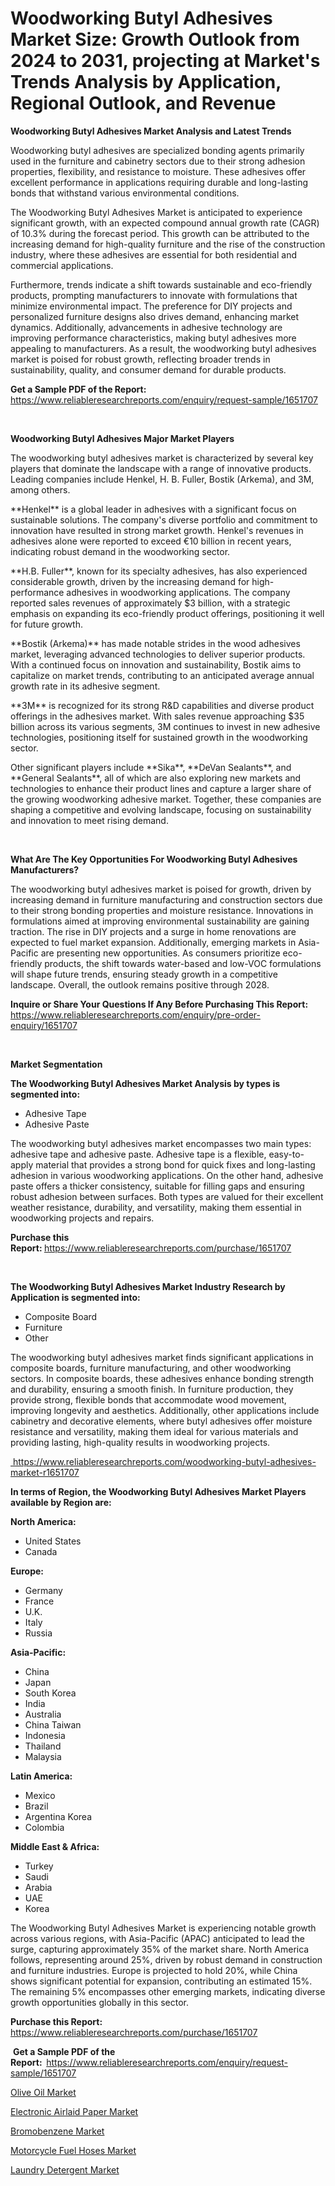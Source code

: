 <p><h1>Woodworking Butyl Adhesives Market Size: Growth Outlook from 2024 to 2031, projecting at Market's Trends Analysis by Application, Regional Outlook, and Revenue</h1></p><p><strong>Woodworking Butyl Adhesives Market Analysis and Latest Trends</strong></p>
<p><p>Woodworking butyl adhesives are specialized bonding agents primarily used in the furniture and cabinetry sectors due to their strong adhesion properties, flexibility, and resistance to moisture. These adhesives offer excellent performance in applications requiring durable and long-lasting bonds that withstand various environmental conditions.</p><p>The Woodworking Butyl Adhesives Market is anticipated to experience significant growth, with an expected compound annual growth rate (CAGR) of 10.3% during the forecast period. This growth can be attributed to the increasing demand for high-quality furniture and the rise of the construction industry, where these adhesives are essential for both residential and commercial applications. </p><p>Furthermore, trends indicate a shift towards sustainable and eco-friendly products, prompting manufacturers to innovate with formulations that minimize environmental impact. The preference for DIY projects and personalized furniture designs also drives demand, enhancing market dynamics. Additionally, advancements in adhesive technology are improving performance characteristics, making butyl adhesives more appealing to manufacturers. As a result, the woodworking butyl adhesives market is poised for robust growth, reflecting broader trends in sustainability, quality, and consumer demand for durable products.</p></p>
<p><strong>Get a Sample PDF of the Report:&nbsp;</strong> <a href="https://www.reliableresearchreports.com/enquiry/request-sample/1651707?utm_campaign=38&utm_medium=2&utm_source=Github&utm_content=ia&utm_term=27092024&utm_id=woodworking-butyl-adhesives">https://www.reliableresearchreports.com/enquiry/request-sample/1651707</a></p>
<p>&nbsp;</p>
<p><strong>Woodworking Butyl Adhesives Major Market Players</strong></p>
<p><p>The woodworking butyl adhesives market is characterized by several key players that dominate the landscape with a range of innovative products. Leading companies include Henkel, H. B. Fuller, Bostik (Arkema), and 3M, among others. </p><p>**Henkel** is a global leader in adhesives with a significant focus on sustainable solutions. The company's diverse portfolio and commitment to innovation have resulted in strong market growth. Henkel's revenues in adhesives alone were reported to exceed €10 billion in recent years, indicating robust demand in the woodworking sector.</p><p>**H.B. Fuller**, known for its specialty adhesives, has also experienced considerable growth, driven by the increasing demand for high-performance adhesives in woodworking applications. The company reported sales revenues of approximately $3 billion, with a strategic emphasis on expanding its eco-friendly product offerings, positioning it well for future growth.</p><p>**Bostik (Arkema)** has made notable strides in the wood adhesives market, leveraging advanced technologies to deliver superior products. With a continued focus on innovation and sustainability, Bostik aims to capitalize on market trends, contributing to an anticipated average annual growth rate in its adhesive segment.</p><p>**3M** is recognized for its strong R&D capabilities and diverse product offerings in the adhesives market. With sales revenue approaching $35 billion across its various segments, 3M continues to invest in new adhesive technologies, positioning itself for sustained growth in the woodworking sector.</p><p>Other significant players include **Sika**, **DeVan Sealants**, and **General Sealants**, all of which are also exploring new markets and technologies to enhance their product lines and capture a larger share of the growing woodworking adhesive market. Together, these companies are shaping a competitive and evolving landscape, focusing on sustainability and innovation to meet rising demand.</p></p>
<p>&nbsp;</p>
<p><strong>What Are The Key Opportunities For Woodworking Butyl Adhesives Manufacturers?</strong></p>
<p><p>The woodworking butyl adhesives market is poised for growth, driven by increasing demand in furniture manufacturing and construction sectors due to their strong bonding properties and moisture resistance. Innovations in formulations aimed at improving environmental sustainability are gaining traction. The rise in DIY projects and a surge in home renovations are expected to fuel market expansion. Additionally, emerging markets in Asia-Pacific are presenting new opportunities. As consumers prioritize eco-friendly products, the shift towards water-based and low-VOC formulations will shape future trends, ensuring steady growth in a competitive landscape. Overall, the outlook remains positive through 2028.</p></p>
<p><strong>Inquire or Share Your Questions If Any Before Purchasing This Report:</strong> <a href="https://www.reliableresearchreports.com/enquiry/pre-order-enquiry/1651707?utm_campaign=38&utm_medium=2&utm_source=Github&utm_content=ia&utm_term=27092024&utm_id=woodworking-butyl-adhesives">https://www.reliableresearchreports.com/enquiry/pre-order-enquiry/1651707</a></p>
<p>&nbsp;</p>
<p><strong>Market Segmentation</strong></p>
<p><strong>The Woodworking Butyl Adhesives Market Analysis by types is segmented into:</strong></p>
<p><ul><li>Adhesive Tape</li><li>Adhesive Paste</li></ul></p>
<p><p>The woodworking butyl adhesives market encompasses two main types: adhesive tape and adhesive paste. Adhesive tape is a flexible, easy-to-apply material that provides a strong bond for quick fixes and long-lasting adhesion in various woodworking applications. On the other hand, adhesive paste offers a thicker consistency, suitable for filling gaps and ensuring robust adhesion between surfaces. Both types are valued for their excellent weather resistance, durability, and versatility, making them essential in woodworking projects and repairs.</p></p>
<p><strong>Purchase this Report:&nbsp;</strong><a href="https://www.reliableresearchreports.com/purchase/1651707?utm_campaign=38&utm_medium=2&utm_source=Github&utm_content=ia&utm_term=27092024&utm_id=woodworking-butyl-adhesives">https://www.reliableresearchreports.com/purchase/1651707</a></p>
<p>&nbsp;</p>
<p><strong>The Woodworking Butyl Adhesives Market Industry Research by Application is segmented into:</strong></p>
<p><ul><li>Composite Board</li><li>Furniture</li><li>Other</li></ul></p>
<p><p>The woodworking butyl adhesives market finds significant applications in composite boards, furniture manufacturing, and other woodworking sectors. In composite boards, these adhesives enhance bonding strength and durability, ensuring a smooth finish. In furniture production, they provide strong, flexible bonds that accommodate wood movement, improving longevity and aesthetics. Additionally, other applications include cabinetry and decorative elements, where butyl adhesives offer moisture resistance and versatility, making them ideal for various materials and providing lasting, high-quality results in woodworking projects.</p></p>
<p><a href="https://www.reliableresearchreports.com/woodworking-butyl-adhesives-market-r1651707?utm_campaign=38&utm_medium=2&utm_source=Github&utm_content=ia&utm_term=27092024&utm_id=woodworking-butyl-adhesives">&nbsp;https://www.reliableresearchreports.com/woodworking-butyl-adhesives-market-r1651707</a></p>
<p><strong>In terms of Region, the Woodworking Butyl Adhesives Market Players available by Region are:</strong></p>
<p>
    <p> <strong> North America: </strong>
        <ul>
            <li>United States</li>
            <li>Canada</li>
        </ul>
        </p> 
    <p> <strong> Europe: </strong>
        <ul>
            <li>Germany</li>
            <li>France</li>
            <li>U.K.</li>
            <li>Italy</li>
            <li>Russia</li>
        </ul>
        </p> 
    <p> <strong> Asia-Pacific: </strong>
        <ul>
            <li>China</li>
            <li>Japan</li>
            <li>South Korea</li>
            <li>India</li>
            <li>Australia</li>
            <li>China Taiwan</li>
            <li>Indonesia</li>
            <li>Thailand</li>
            <li>Malaysia</li>
        </ul>
        </p> 
    <p> <strong> Latin America: </strong>
        <ul>
            <li>Mexico</li>
            <li>Brazil</li>
            <li>Argentina Korea</li>
            <li>Colombia</li>
        </ul>
        </p> 
    <p> <strong> Middle East & Africa: </strong>
        <ul>
            <li>Turkey</li>
            <li>Saudi</li>
            <li>Arabia</li>
            <li>UAE</li>
            <li>Korea</li>
        </ul>
    </p>
    </p>
<p><p>The Woodworking Butyl Adhesives Market is experiencing notable growth across various regions, with Asia-Pacific (APAC) anticipated to lead the surge, capturing approximately 35% of the market share. North America follows, representing around 25%, driven by robust demand in construction and furniture industries. Europe is projected to hold 20%, while China shows significant potential for expansion, contributing an estimated 15%. The remaining 5% encompasses other emerging markets, indicating diverse growth opportunities globally in this sector.</p></p>
<p><strong>Purchase this Report: </strong><a href="https://www.reliableresearchreports.com/purchase/1651707?utm_campaign=38&utm_medium=2&utm_source=Github&utm_content=ia&utm_term=27092024&utm_id=woodworking-butyl-adhesives">https://www.reliableresearchreports.com/purchase/1651707</a></p>
<p>&nbsp;<strong>Get a Sample PDF of the Report:&nbsp;&nbsp;</strong><a href="https://www.reliableresearchreports.com/enquiry/request-sample/1651707?utm_campaign=38&utm_medium=2&utm_source=Github&utm_content=ia&utm_term=27092024&utm_id=woodworking-butyl-adhesives">https://www.reliableresearchreports.com/enquiry/request-sample/1651707</a></p>
<p><strong></strong></p>
<p><p><a href="https://issuu.com/reportprime-2/docs/olive-oil-market-size-2030.pptx_b31ff7beae50bb?utm_campaign=38&utm_medium=2&utm_source=Github&utm_content=ia&utm_term=27092024&utm_id=woodworking-butyl-adhesives">Olive Oil Market</a></p><p><a href="https://github.com/KejsiLoshi121/Market-Research-Report-List-1/blob/main/electronic-airlaid-paper-market.md?utm_campaign=38&utm_medium=2&utm_source=Github&utm_content=ia&utm_term=27092024&utm_id=woodworking-butyl-adhesives">Electronic Airlaid Paper Market</a></p><p><a href="https://www.linkedin.com/pulse/global-bromobenzene-market-opportunities-challenges2024-2031-omcaf?utm_campaign=38&utm_medium=2&utm_source=Github&utm_content=ia&utm_term=27092024&utm_id=woodworking-butyl-adhesives">Bromobenzene Market</a></p><p><a href="https://www.linkedin.com/pulse/motorcycle-fuel-hoses-market-growth-segmentation-regional-analysis-lmdzf?utm_campaign=38&utm_medium=2&utm_source=Github&utm_content=ia&utm_term=27092024&utm_id=woodworking-butyl-adhesives">Motorcycle Fuel Hoses Market</a></p><p><a href="https://issuu.com/reportprime-2/docs/laundry-detergent-market-size-2030._63cea12898d102?utm_campaign=38&utm_medium=2&utm_source=Github&utm_content=ia&utm_term=27092024&utm_id=woodworking-butyl-adhesives">Laundry Detergent Market</a></p></p>